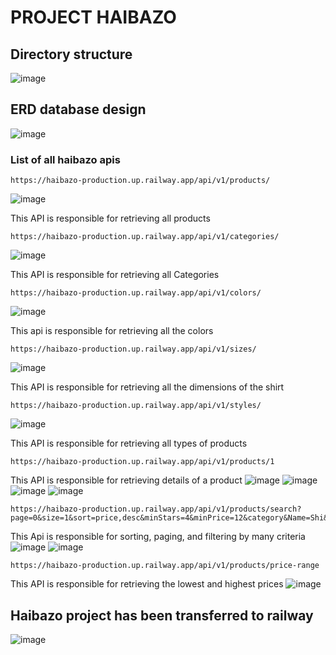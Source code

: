 # PROJECT HAIBAZO

## Directory structure
![image](https://github.com/user-attachments/assets/c5d585fe-03b2-4770-997a-3c6d389b3068)

## ERD database design

![image](https://github.com/user-attachments/assets/aeed1f83-51f5-4dcd-a5c8-aee13acc2821)

### List of all haibazo apis 
```
https://haibazo-production.up.railway.app/api/v1/products/
```
![image](https://github.com/user-attachments/assets/cf4cc4c2-65bf-454a-b689-85b3bcf988ed)

This API is responsible for retrieving all products
```
https://haibazo-production.up.railway.app/api/v1/categories/
```
![image](https://github.com/user-attachments/assets/7a9d4151-e382-47ab-9001-97f9c9cc8e82)

This API is responsible for retrieving all Categories

```
https://haibazo-production.up.railway.app/api/v1/colors/
```
![image](https://github.com/user-attachments/assets/73aecd32-9ff0-4faa-8f9d-d3aae5f492de)

This api is responsible for retrieving all the colors

```
https://haibazo-production.up.railway.app/api/v1/sizes/
```
![image](https://github.com/user-attachments/assets/4f0f8ec2-9e94-4da8-ad71-5b74ef0fb69a)

This API is responsible for retrieving all the dimensions of the shirt
```
https://haibazo-production.up.railway.app/api/v1/styles/
```
![image](https://github.com/user-attachments/assets/eefb6249-06c4-40b6-b24e-e4cad4056ac0)

This API is responsible for retrieving all types of products
```
https://haibazo-production.up.railway.app/api/v1/products/1
```
This API is responsible for retrieving details of a product
![image](https://github.com/user-attachments/assets/d5a89dd6-2b8c-4765-bc61-9b452f2bb821)
![image](https://github.com/user-attachments/assets/5d50858e-216e-4bfb-b11d-9fc45d414f54)
![image](https://github.com/user-attachments/assets/d2347d55-0dd2-408a-b682-d40a46ff4ad4)
![image](https://github.com/user-attachments/assets/c945f5a1-e032-4b37-b4fc-63509f3d3c55)


```
https://haibazo-production.up.railway.app/api/v1/products/search?page=0&size=1&sort=price,desc&minStars=4&minPrice=12&category&Name=Shi&size=2
```
This Api is responsible for sorting, paging, and filtering by many criteria
![image](https://github.com/user-attachments/assets/9a22c384-7c7f-481d-bce2-7d980c05c301)
![image](https://github.com/user-attachments/assets/907e8572-6f5b-4af1-aaf9-0ab15ef12aea)


```
https://haibazo-production.up.railway.app/api/v1/products/price-range
```
This API is responsible for retrieving the lowest and highest prices
![image](https://github.com/user-attachments/assets/8e90e91f-6699-45e5-b35e-bbc6dfb7b10c)


## Haibazo project has been transferred to railway
![image](https://github.com/user-attachments/assets/074a8d8f-22ee-45eb-9a4f-c378d4e92224)

